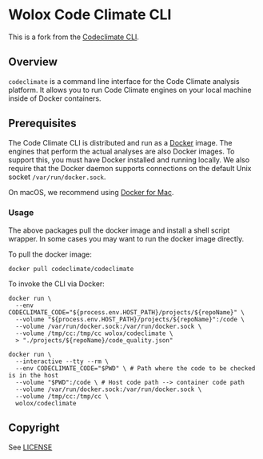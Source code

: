 # Wolox Code Climate CLI

This is a fork from the [Codeclimate CLI](https://github.com/wolox/codeclimate).

## Overview

`codeclimate` is a command line interface for the Code Climate analysis
platform. It allows you to run Code Climate engines on your local machine inside
of Docker containers.

## Prerequisites

The Code Climate CLI is distributed and run as a
[Docker](https://www.docker.com) image. The engines that perform the actual
analyses are also Docker images. To support this, you must have Docker installed
and running locally. We also require that the Docker daemon supports connections
on the default Unix socket `/var/run/docker.sock`.

On macOS, we recommend using [Docker for Mac](https://docs.docker.com/docker-for-mac/).

### Usage

The above packages pull the docker image and install a shell script wrapper.
In some cases you may want to run the docker image directly.

To pull the docker image:

```console
docker pull codeclimate/codeclimate
```

To invoke the CLI via Docker:

```console
docker run \
  --env CODECLIMATE_CODE="${process.env.HOST_PATH}/projects/${repoName}" \
  --volume "${process.env.HOST_PATH}/projects/${repoName}":/code \
  --volume /var/run/docker.sock:/var/run/docker.sock \
  --volume /tmp/cc:/tmp/cc wolox/codeclimate \
  > "./projects/${repoName}/code_quality.json"

docker run \
  --interactive --tty --rm \
  --env CODECLIMATE_CODE="$PWD" \ # Path where the code to be checked is in the host
  --volume "$PWD":/code \ # Host code path --> container code path
  --volume /var/run/docker.sock:/var/run/docker.sock \
  --volume /tmp/cc:/tmp/cc \
  wolox/codeclimate
```

## Copyright

See [LICENSE](LICENSE)
